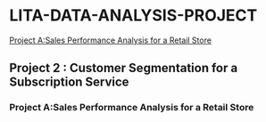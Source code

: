 # LITA-DATA-ANALYSIS-PROJECT

[Project A:Sales Performance Analysis for a Retail Store](#project-a:sales-performance-analysis-for-a-retail-Store)

## Project 2 : Customer Segmentation for a Subscription Service

### Project A:Sales Performance Analysis for a Retail Store

